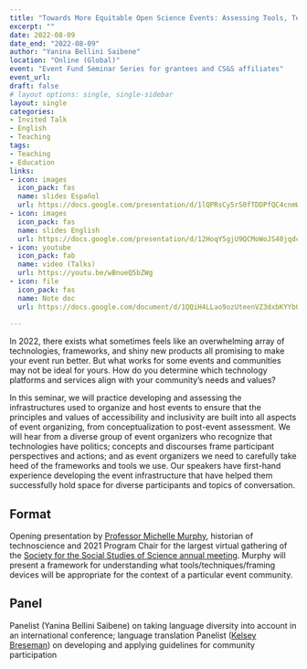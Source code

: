 ```yaml
---
title: "Towards More Equitable Open Science Events: Assessing Tools, Techniques, and Frameworks for Inclusion/Exclusions"
excerpt: ""
date: 2022-08-09
date_end: "2022-08-09"
author: "Yanina Bellini Saibene"
location: "Online (Global)"
event: "Event Fund Seminar Series for grantees and CS&S affiliates"
event_url: 
draft: false
# layout options: single, single-sidebar
layout: single
categories:
- Invited Talk
- English
- Teaching
tags:
- Teaching
- Education
links:
- icon: images
  icon_pack: fas
  name: slides Español
  url: https://docs.google.com/presentation/d/1lQPRsCy5rS0fTDDPfQC4cnmWJON9vMHnihmGDM_LTzg/edit?usp=sharing
- icon: images
  icon_pack: fas
  name: slides English
  url: https://docs.google.com/presentation/d/12HoqY5gjU9QCMoWoJS40jqdcprkC1RvS_JKd1NBwOxc/edit?usp=sharing  
- icon: youtube
  icon_pack: fab
  name: video (Talks)
  url: https://youtu.be/wBnueQ5bZWg
- icon: file
  icon_pack: fas
  name: Note doc
  url: https://docs.google.com/document/d/1QQiH4LLao9ozUteenVZ3dxbKYYbO2HcDcmgeG0cJjZQ/edit?usp=sharing
  
---
```


In 2022, there exists what sometimes feels like an overwhelming array of technologies, frameworks, and shiny new products all promising to make your event run better. But what works for some events and communities may not be ideal for yours. How do you determine which technology platforms and services align with your community’s needs and values? 

In this seminar, we will practice developing and assessing the infrastructures used to organize and host events to ensure that the principles and values of accessibility and inclusivity are built into all aspects of event organizing, from conceptualization to post-event assessment. We will hear from a diverse group of event organizers who recognize that technologies have politics; concepts and discourses frame participant perspectives and actions; and as event organizers we need to carefully take heed of the frameworks and tools we use. Our speakers have first-hand experience developing the event infrastructure that have helped them successfully hold space for diverse participants and topics of conversation.

## Format
Opening presentation by [Professor Michelle Murphy](https://michellemurphy.net/), historian of technoscience and 2021 Program Chair for the largest virtual gathering of the [Society for the Social Studies of Science annual meeting](https://www.4sonline.org/meeting/past-meetings/4s-2021-toronto/). Murphy will present a framework for understanding what tools/techniques/framing devices will be appropriate for the context of a particular event community.

## Panel
Panelist (Yanina Bellini Saibene) on taking language diversity into account in an international conference; language translation
Panelist ([Kelsey Breseman](http://ifoundthemeaningoflife.com/)) on developing and applying guidelines for community participation
